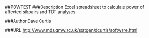 ##POWTEST
###Description
Excel spreadsheet to calculate power of affected sibpairs and TDT analyses

###Author
Dave Curtis

###URL
http://www.mds.qmw.ac.uk/statgen/dcurtis/software.html


